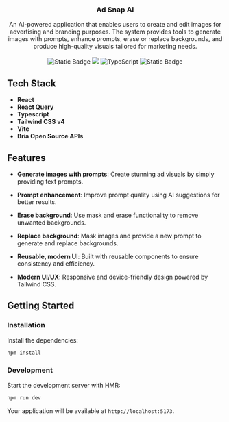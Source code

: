 <div align="center">

<h3 align="center">Ad Snap AI</h3>

  <div align="center">
An AI-powered application that enables users to create and edit images for advertising and branding purposes. The system provides tools to generate images with prompts, enhance prompts, erase or replace backgrounds, and produce high-quality visuals tailored for marketing needs.    
</div>
    <br />
  <div>
    <img alt="Static Badge" src="https://img.shields.io/badge/React-4c84f3?style=for-the-badge&logo=react&logoColor=white">
        <img src="https://img.shields.io/badge/-Tailwind-38B2AC?style=for-the-badge&logo=tailwind-css&logoColor=white" />
        <img src="https://img.shields.io/badge/-TypeScript-black?style=for-the-badge&logoColor=white&logo=typescript&color=3178C6" alt="TypeScript" />
    <img alt="Static Badge" src="https://img.shields.io/badge/Bria.ai-181758?style=for-the-badge&logoColor=white">
  </div>

</div>

## Tech Stack

- **React**
- **React Query**
- **Typescript**
- **Tailwind CSS v4**
- **Vite**
- **Bria Open Source APIs**

## Features

- **Generate images with prompts**: Create stunning ad visuals by simply providing text prompts.

- **Prompt enhancement**: Improve prompt quality using AI suggestions for better results.

- **Erase background**: Use mask and erase functionality to remove unwanted backgrounds.

- **Replace background**: Mask images and provide a new prompt to generate and replace backgrounds.

- **Reusable, modern UI**: Built with reusable components to ensure consistency and efficiency.

- **Modern UI/UX**: Responsive and device-friendly design powered by Tailwind CSS.

## Getting Started

### Installation

Install the dependencies:

```bash
npm install
```

### Development

Start the development server with HMR:

```bash
npm run dev
```

Your application will be available at `http://localhost:5173`.
